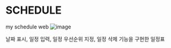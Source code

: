 # SCHEDULE
my schedule web
![image](https://user-images.githubusercontent.com/118264493/227719116-bc5efc76-ff85-4819-9e70-7c36e48ce7a0.png)

날짜 표시, 일정 입력, 일정 우선순위 지정, 일정 삭제 기능을 구현한 일정표
